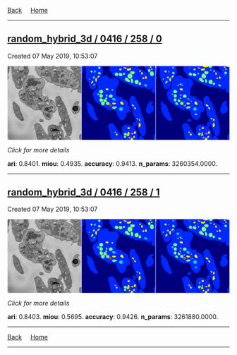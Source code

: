 
[Back](..)&nbsp;&nbsp;&nbsp;&nbsp;&nbsp;[Home](https://leapmanlab.github.io/snapshots)

---

<div class="summary"><a href="0"><h2>random_hybrid_3d / 0416 / 258 / 0</h2></a><p>Created 07 May 2019, 10:53:07
</p><a href="0"><img src="0/media/summary.png" align="center"></a><p>
<i>Click for more details</i>
</p></div>

**ari**: 0.8401. **miou**: 0.4935. **accuracy**: 0.9413. **n_params**: 3260354.0000. 

---

<div class="summary"><a href="1"><h2>random_hybrid_3d / 0416 / 258 / 1</h2></a><p>Created 07 May 2019, 10:53:07
</p><a href="1"><img src="1/media/summary.png" align="center"></a><p>
<i>Click for more details</i>
</p></div>

**ari**: 0.8403. **miou**: 0.5695. **accuracy**: 0.9426. **n_params**: 3261880.0000. 

---

[Back](..)&nbsp;&nbsp;&nbsp;&nbsp;&nbsp;[Home](https://leapmanlab.github.io/snapshots)

---